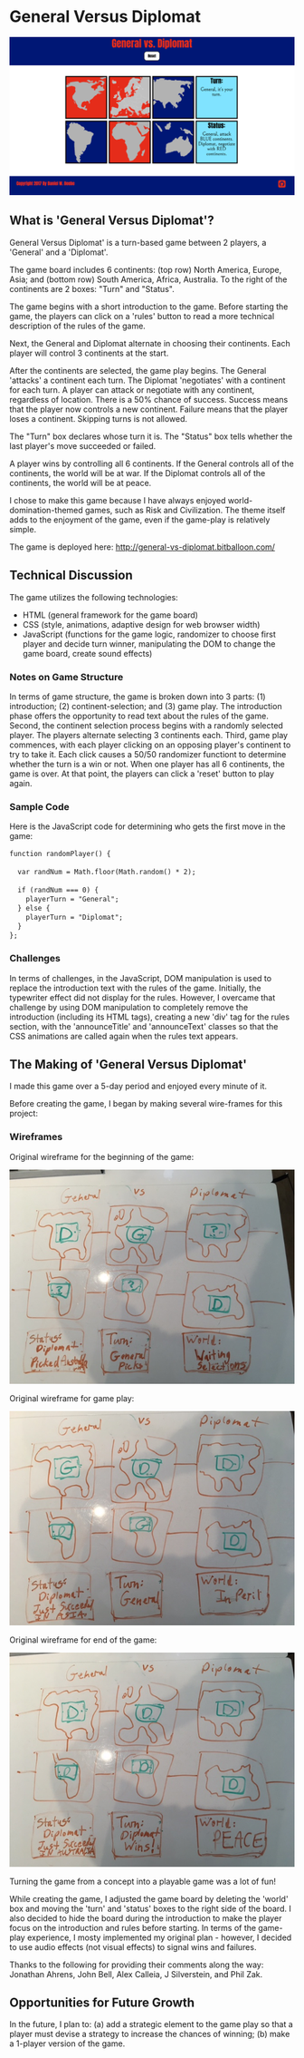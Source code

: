 # General Versus Diplomat

<img src="images/intro-screen-shot.png">

## What is 'General Versus Diplomat'?

General Versus Diplomat' is a turn-based game between 2 players, a 'General' and a 'Diplomat'. 

The game board includes 6 continents: (top row) North America, Europe, Asia; and (bottom row)  South America, Africa, Australia. To the right of the continents are 2 boxes: "Turn" and "Status".

The game begins with a short introduction to the game. Before starting the game, the players can click on a 'rules' button to read a more technical description of the rules of the game.

Next, the General and Diplomat alternate in choosing their continents. Each player will control 3 continents at the start.

After the continents are selected, the game play begins. The General 'attacks' a continent each turn. The Diplomat 'negotiates' with a continent for each turn. A player can attack or negotiate with any continent, regardless of location. There is a 50% chance of success. Success means that the player now controls a new continent. Failure means that the player loses a continent. Skipping turns is not allowed. 

The "Turn" box declares whose turn it is. The "Status" box tells whether the last player's move succeeded or failed.

A player wins by controlling all 6 continents. If the General controls all of the continents, the world will be at war. If the Diplomat controls all of the continents, the world will be at peace.

I chose to make this game because I have always enjoyed world-domination-themed games, such as Risk and Civilization. The theme itself adds to the enjoyment of the game, even if the game-play is relatively simple.

The game is deployed here: http://general-vs-diplomat.bitballoon.com/

## Technical Discussion

The game utilizes the following technologies:
* HTML (general framework for the game board)
* CSS (style, animations, adaptive design for web browser width)
* JavaScript (functions for the game logic, randomizer to choose first player and decide turn winner, manipulating the DOM to change the game board, create sound effects)

### Notes on Game Structure

In terms of game structure, the game is broken down into 3 parts: (1) introduction; (2) continent-selection; and (3) game play. The introduction phase offers the opportunity to read text about the rules of the game. Second, the continent selection process begins with a randomly selected player. The players alternate selecting 3 continents each. Third, game play commences, with each player clicking on an opposing player's continent to try to take it. Each click causes a 50/50 randomizer functiont to determine whether the turn is a win or not. When one player has all 6 continents, the game is over. At that point, the players can click a 'reset' button to play again.

### Sample Code

Here is the JavaScript code for determining who gets the first move in the game:

    function randomPlayer() {

      var randNum = Math.floor(Math.random() * 2);

      if (randNum === 0) {
        playerTurn = "General";
      } else {
        playerTurn = "Diplomat";
      }
    };

### Challenges

In terms of challenges, in the JavaScript, DOM manipulation is used to replace the introduction text with the rules of the game. Initially, the typewriter effect did not display for the rules. However, I overcame that challenge by using DOM manipulation to completely remove the introduction (including its HTML tags), creating a new 'div' tag for the rules section, with the 'announceTitle' and 'announceText' classes so that the CSS animations are called again when the rules text appears.

## The Making of 'General Versus Diplomat'

I made this game over a 5-day period and enjoyed every minute of it.

Before creating the game, I began by making several wire-frames for this project:

### Wireframes

Original wireframe for the beginning of the game:

<img src="images/continent-selection-photo.JPG">

Original wireframe for game play: 

<img src="images/game-play-photo.JPG">

Original wireframe for end of the game:

<img src="images/game-over-photo.JPG">

Turning the game from a concept into a playable game was a lot of fun!

While creating the game, I adjusted the game board by deleting the 'world' box and moving the 'turn' and 'status' boxes to the right side of the board. I also decided to hide the board during the introduction to make the player focus on the introduction and rules before starting. In terms of the game-play experience, I mosty implemented my original plan - however, I decided to use audio effects (not visual effects) to signal wins and failures.

Thanks to the following for providing their comments along the way: Jonathan Ahrens, John Bell, Alex Calleia, J Silverstein, and Phil Zak.

## Opportunities for Future Growth

In the future, I plan to: (a) add a strategic element to the game play so that a player must devise a strategy to increase the chances of winning; (b) make a 1-player version of the game.
